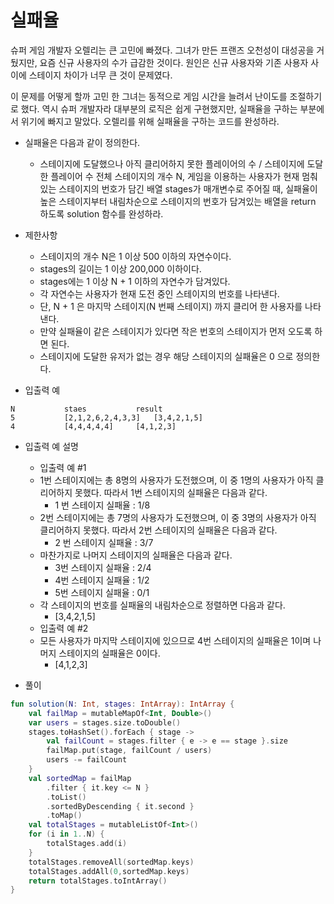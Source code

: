 # 실패율
슈퍼 게임 개발자 오렐리는 큰 고민에 빠졌다. 그녀가 만든 프랜즈 오천성이 대성공을 거뒀지만, 요즘 신규 사용자의 수가 급감한 것이다. 원인은 신규 사용자와 기존 사용자 사이에 스테이지 차이가 너무 큰 것이 문제였다.
   
이 문제를 어떻게 할까 고민 한 그녀는 동적으로 게임 시간을 늘려서 난이도를 조절하기로 했다. 역시 슈퍼 개발자라 대부분의 로직은 쉽게 구현했지만, 실패율을 구하는 부분에서 위기에 빠지고 말았다. 오렐리를 위해 실패율을 구하는 코드를 완성하라.
   
+ 실패율은 다음과 같이 정의한다.
	+ 스테이지에 도달했으나 아직 클리어하지 못한 플레이어의 수 / 스테이지에 도달한 플레이어 수
전체 스테이지의 개수 N, 게임을 이용하는 사용자가 현재 멈춰있는 스테이지의 번호가 담긴 배열 stages가 매개변수로 주어질 때, 실패율이 높은 스테이지부터 내림차순으로 스테이지의 번호가 담겨있는 배열을 return 하도록 solution 함수를 완성하라.
   
+ 제한사항
	+ 스테이지의 개수 N은 1 이상 500 이하의 자연수이다.
	+ stages의 길이는 1 이상 200,000 이하이다.
	+ stages에는 1 이상 N + 1 이하의 자연수가 담겨있다.
	+ 각 자연수는 사용자가 현재 도전 중인 스테이지의 번호를 나타낸다.
	+ 단, N + 1 은 마지막 스테이지(N 번째 스테이지) 까지 클리어 한 사용자를 나타낸다.
	+ 만약 실패율이 같은 스테이지가 있다면 작은 번호의 스테이지가 먼저 오도록 	하면 된다.
	+ 스테이지에 도달한 유저가 없는 경우 해당 스테이지의 실패율은 0 으로 정의한다.
   
+ 입출력 예
```
N			staes			result
5			[2,1,2,6,2,4,3,3]	[3,4,2,1,5]
4			[4,4,4,4,4]		[4,1,2,3]
```
+ 입출력 예 설명
	+ 입출력 예 #1
	+ 1번 스테이지에는 총 8명의 사용자가 도전했으며, 이 중 1명의 사용자가 아직 클리어하지 못했다. 따라서 1번 스테이지의 실패율은 다음과 같다.
		+ 1 번 스테이지 실패율 : 1/8
	+ 2번 스테이지에는 총 7명의 사용자가 도전했으며, 이 중 3명의 사용자가 아직 클리어하지 못했다. 따라서 2번 스테이지의 실패율은 다음과 같다.
		+ 2 번 스테이지 실패율 : 3/7
	+ 마찬가지로 나머지 스테이지의 실패율은 다음과 같다.
		+ 3번 스테이지 실패율 : 2/4
		+ 4번 스테이지 실패율 : 1/2
		+ 5번 스테이지 실패율 : 0/1
	+ 각 스테이지의 번호를 실패율의 내림차순으로 정렬하면 다음과 같다.
		+ [3,4,2,1,5]
	+ 입출력 예 #2
	+ 모든 사용자가 마지막 스테이지에 있으므로 4번 스테이지의 실패율은 1이며 나머지 스테이지의 실패율은 0이다.
		+ [4,1,2,3]
   
+ 풀이
```kotlin
fun solution(N: Int, stages: IntArray): IntArray {
    val failMap = mutableMapOf<Int, Double>()
    var users = stages.size.toDouble()
    stages.toHashSet().forEach { stage ->
        val failCount = stages.filter { e -> e == stage }.size
        failMap.put(stage, failCount / users)
        users -= failCount
    }
    val sortedMap = failMap
        .filter { it.key <= N }
        .toList()
        .sortedByDescending { it.second }
        .toMap()
    val totalStages = mutableListOf<Int>()
    for (i in 1..N) {
        totalStages.add(i)
    }
    totalStages.removeAll(sortedMap.keys)
    totalStages.addAll(0,sortedMap.keys)
    return totalStages.toIntArray()
}
```